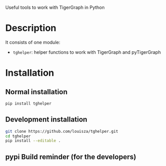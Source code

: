 Useful tools to work with TigerGraph in Python

# Description
    
It consists of one module:

- `tghelper`: helper functions to work with TigerGraph and pyTigerGraph

# Installation
 
## Normal installation

```bash
pip install tghelper
```

## Development installation

```bash
git clone https://github.com/louisza/tghelper.git
cd tghelper
pip install --editable .
```

## pypi Build reminder (for the developers)

```bash
